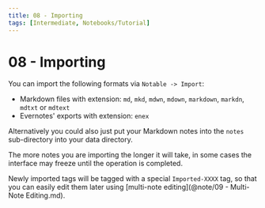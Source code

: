 ```yaml
---
title: 08 - Importing
tags: [Intermediate, Notebooks/Tutorial]
---
```


# 08 - Importing

You can import the following formats via `Notable -> Import`:

- Markdown files with extension: `md`, `mkd`, `mdwn`, `mdown`, `markdown`, `markdn`, `mdtxt` or `mdtext`
- Evernotes' exports with extension: `enex`

Alternatively you could also just put your Markdown notes into the `notes` sub-directory into your data directory.

The more notes you are importing the longer it will take, in some cases the interface may freeze until the operation is completed.

Newly imported tags will be tagged with a special `Imported-XXXX` tag, so that you can easily edit them later using [multi-note editing](@note/09 - Multi-Note Editing.md).
